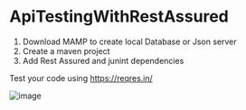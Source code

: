 # ApiTestingWithRestAssured


1. Download MAMP to create local Database or Json server
2. Create a maven project
3. Add Rest Assured and junint dependencies

Test your code using https://reqres.in/


![image](https://user-images.githubusercontent.com/45145716/126315848-bfefc9eb-c401-48e2-9f80-cc66d7566a3a.png)

